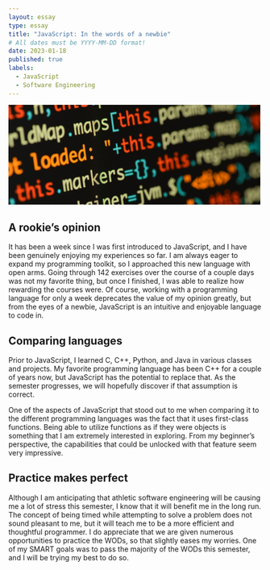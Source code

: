 ```yaml
---
layout: essay
type: essay
title: "JavaScript: In the words of a newbie"
# All dates must be YYYY-MM-DD format!
date: 2023-01-18
published: true
labels:
  - JavaScript
  - Software Engineering
---
```


<div class="text-center p-4">
  <img width="500px" src="../img/javascript-code.jpg" class="img-thumbnail" >
</div>

## A rookie’s opinion
It has been a week since I was first introduced to JavaScript, and I have been genuinely enjoying my experiences so far. I am always eager to expand my programming toolkit, so I approached this new language with open arms. Going through 142 exercises over the course of a couple days was not my favorite thing, but once I finished, I was able to realize how rewarding the courses were. Of course, working with a programming language for only a week deprecates the value of my opinion greatly, but from the eyes of a newbie, JavaScript is an intuitive and enjoyable language to code in.

## Comparing languages
Prior to JavaScript, I learned C, C++, Python, and Java in various classes and projects. My favorite programming language has been C++ for a couple of years now, but JavaScript has the potential to replace that. As the semester progresses, we will hopefully discover if that assumption is correct.

One of the aspects of JavaScript that stood out to me when comparing it to the different programming languages was the fact that it uses first-class functions. Being able to utilize functions as if they were objects is something that I am extremely interested in exploring. From my beginner’s perspective, the capabilities that could be unlocked with that feature seem very impressive. 

## Practice makes perfect
Although I am anticipating that athletic software engineering will be causing me a lot of stress this semester, I know that it will benefit me in the long run. The concept of being timed while attempting to solve a problem does not sound pleasant to me, but it will teach me to be a more efficient and thoughtful programmer. I do appreciate that we are given numerous opportunities to practice the WODs, so that slightly eases my worries. One of my SMART goals was to pass the majority of the WODs this semester, and I will be trying my best to do so.
